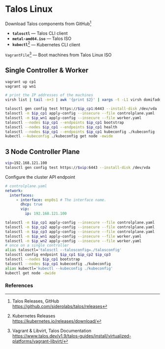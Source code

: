 # Talos Linux

Download Talos components from GitHub[^cxhRe]

- **`talosctl`** — Talos CLI client 
- **`metal-amd64.iso`** — Talos ISO
- **`kubectl`**[^Ks3tS] — Kubernetes CLI client

`VagrantFile`[^lVjQq] —  Boot machines from Talos Linux ISO


## Single Controller & Worker

```bash
vagrant up cp1
vagrant up wn1

# print the IP addresses of the machines
virsh list | tail -n+3 | awk '{print $2}' | xargs -t -L1 virsh domifaddr

talosctl gen config test https://$ip_cp1:6443 --install-disk /dev/vda
talosctl -n $ip_cp1 apply-config --insecure --file controlplane.yaml
talosctl -n $ip_wn1 apply-config --insecure --file worker.yaml 
talosctl --nodes $ip_cp1 --endpoints $ip_cp1 bootstrap
talosctl --nodes $ip_cp1 --endpoints $ip_cp1 health
talosctl --nodes $ip_cp1 --endpoints $ip_cp1 kubeconfig ./kubeconfig
kubectl --kubeconfig ./kubeconfig get node -owide
```

## 3 Node Controller Plane 

```bash
vip=192.168.121.100
talosctl gen config test https://$vip:6443 --install-disk /dev/vda
```

Configure the cluster API endpoint

```yaml
# controlplane.yaml
network:
  interfaces:
	 - interface: enp0s1 # The interface name.
	   dhcp: true
	   vip:
		 ip: 192.168.121.100
```


```bash
talosctl -n $ip_cp1 apply-config --insecure --file controlplane.yaml
talosctl -n $ip_cp2 apply-config --insecure --file controlplane.yaml
talosctl -n $ip_cp3 apply-config --insecure --file controlplane.yaml
talosctl -n $ip_wn1 apply-config --insecure --file worker.yaml
talosctl -n $ip_wn2 apply-config --insecure --file worker.yaml
# once on a single controller
alias talosctl='talosctl --talosconfig=./talosconfig'
talosctl config endpoint $ip_cp1 $ip_cp2 $ip_cp3
talosctl --nodes $ip_cp1 bootstrap
talosctl --nodes $ip_cp1 kubeconfig ./kubeconfig
alias kubectl='kubectl --kubeconfig ./kubeconfig'
kubectl get node -owide
```

### References

[^cxhRe]: Talos Releases, GitHub  
<https://github.com/siderolabs/talos/releases>

[^lVjQq]: Vagrant & Libvirt, Talos Documentation   
<https://www.talos.dev/v1.9/talos-guides/install/virtualized-platforms/vagrant-libvirt/>

[^Ks3tS]: Kubernetes Releases  
<https://kubernetes.io/releases/download/>
